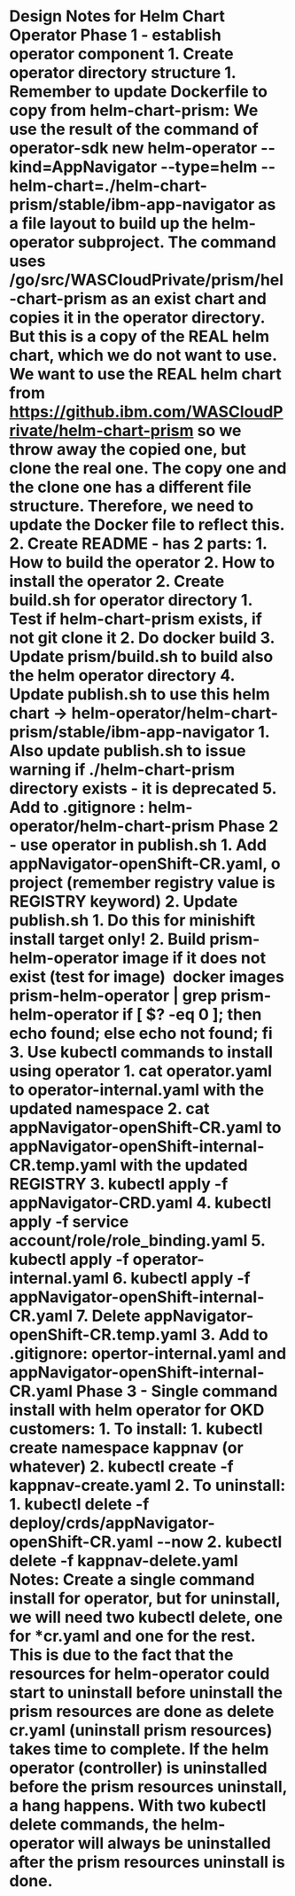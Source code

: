 # Design Notes for Helm Chart Operator Phase 1 - establish operator component 1. Create operator directory structure 1. Remember to update Dockerfile to copy from helm-chart-prism: We use the result of the command of operator-sdk new helm-operator --kind=AppNavigator --type=helm --helm-chart=./helm-chart-prism/stable/ibm-app-navigator as a file layout to build up the helm-operator subproject. The command uses <HOME>/go/src/WASCloudPrivate/prism/hel-chart-prism as an exist chart and copies it in the operator directory. But this is a copy of the REAL helm chart, which we do not want to use. We want to use the REAL helm chart from https://github.ibm.com/WASCloudPrivate/helm-chart-prism so we throw away the copied one, but clone the real one. The copy one and the clone one has a different file structure. Therefore, we need to update the Docker file to reflect this. 2. Create README - has 2 parts: 1. How to build the operator 2. How to install the operator 2. Create build.sh for operator directory 1. Test if helm-chart-prism exists, if not git clone it 2. Do docker build 3. Update prism/build.sh to build also the helm operator directory 4. Update publish.sh to use this helm chart -> helm-operator/helm-chart-prism/stable/ibm-app-navigator 1. Also update publish.sh to issue warning if ./helm-chart-prism directory exists - it is deprecated 5. Add to .gitignore : helm-operator/helm-chart-prism Phase 2 - use operator in publish.sh 1. Add appNavigator-openShift-CR.yaml, o project (remember registry value is REGISTRY keyword) 2. Update publish.sh 1. Do this for minishift install target only! 2. Build prism-helm-operator image if it does not exist (test for image)  docker images prism-helm-operator | grep prism-helm-operator if [ $? -eq 0 ]; then echo found; else echo not found; fi 3. Use kubectl commands to install using operator 1. cat operator.yaml to operator-internal.yaml with the updated namespace 2. cat appNavigator-openShift-CR.yaml to appNavigator-openShift-internal-CR.temp.yaml with the updated REGISTRY 3. kubectl apply -f appNavigator-CRD.yaml 4. kubectl apply -f service account/role/role_binding.yaml 5. kubectl apply -f operator-internal.yaml 6. kubectl apply -f appNavigator-openShift-internal-CR.yaml 7. Delete appNavigator-openShift-CR.temp.yaml 3. Add to .gitignore: opertor-internal.yaml and appNavigator-openShift-internal-CR.yaml Phase 3 - Single command install with helm operator for OKD customers: 1. To install: 1. kubectl create namespace kappnav (or whatever) 2. kubectl create -f kappnav-create.yaml 2. To uninstall: 1. kubectl delete -f deploy/crds/appNavigator-openShift-CR.yaml --now 2. kubectl delete -f kappnav-delete.yaml Notes: Create a single command install for operator, but for uninstall, we will need two kubectl delete, one for *cr.yaml and one for the rest. This is due to the fact that the resources for helm-operator could start to uninstall before uninstall the prism resources are done as delete cr.yaml (uninstall prism resources) takes time to complete. If the helm operator (controller) is uninstalled before the prism resources uninstall, a hang happens. With two kubectl delete commands, the helm-operator will always be uninstalled after the prism resources uninstall is done.
